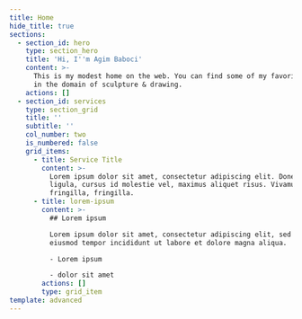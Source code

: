 ```yaml
---
title: Home
hide_title: true
sections:
  - section_id: hero
    type: section_hero
    title: 'Hi, I''m Agim Baboci'
    content: >-
      This is my modest home on the web. You can find some of my favorite works
      in the domain of sculpture & drawing.
    actions: []
  - section_id: services
    type: section_grid
    title: ''
    subtitle: ''
    col_number: two
    is_numbered: false
    grid_items:
      - title: Service Title
        content: >-
          Lorem ipsum dolor sit amet, consectetur adipiscing elit. Donec nisl
          ligula, cursus id molestie vel, maximus aliquet risus. Vivamus in nibh
          fringilla, fringilla.
      - title: lorem-ipsum
        content: >-
          ## Lorem ipsum

          Lorem ipsum dolor sit amet, consectetur adipiscing elit, sed do
          eiusmod tempor incididunt ut labore et dolore magna aliqua.

          - Lorem ipsum

          - dolor sit amet
        actions: []
        type: grid_item
template: advanced
---
```

